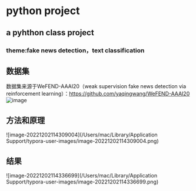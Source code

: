 # python project
## a pyhthon class project
### theme:fake news detection，text classification



## 数据集

数据集来源于WeFEND-AAAI20（weak supervision fake news detection via reinforcement learning）：https://github.com/yaqingwang/WeFEND-AAAI20
![image](https://user-images.githubusercontent.com/103358033/205213267-ce46a706-811b-4b1f-9572-93b1af8a8d05.png)



## 方法和原理

![image-20221202114309004](/Users/mac/Library/Application Support/typora-user-images/image-20221202114309004.png)

## 结果

![image-20221202114336699](/Users/mac/Library/Application Support/typora-user-images/image-20221202114336699.png)
